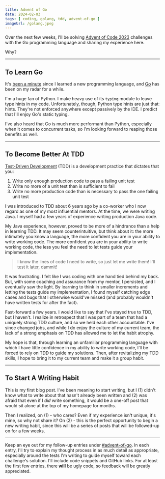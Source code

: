 ```yaml
---
title: Advent of Go
date: 2024-02-03
tags: [ coding, golang, tdd, advent-of-go ]
imageUrl: /golang.jpeg
---
```


Over the next few weeks, I'll be solving [Advent of Code 2023](https://adventofcode.com/2023/about)
challenges with the Go programming language and sharing my experience here.

Why?

---

## To Learn Go

It's [been a minute](https://www.urbandictionary.com/define.php?term=it%27s%20been%20a%20minute)
since I learned a new programming language, and [Go](https://go.dev/) has been on my radar for a while.

I'm a huge fan of Python. I make heavy use of its `typing` module to leave type hints in my code.
Unfortunately, though, Python type hints are just that: hints. They're not enforced anywhere except
passively by the IDE. I predict that I'll enjoy Go's static typing.

I've also heard that Go is much more performant than Python, especially when it comes to concurrent
tasks, so I'm looking forward to reaping those benefits as well.

---

## To Become Better At TDD

[Test-Driven Development](https://www.amazon.com/Test-Driven-Development-Kent-Beck/dp/0321146530)
(TDD) is a development practice that dictates that you:

1. Write only enough production code to pass a failing unit test
2. Write no more of a unit test than is sufficient to fail
3. Write no more production code than is necessary to pass the one failing unit test

I was introduced to TDD about 6 years ago by a co-worker who I now regard as one of my most 
influential mentors. At the time, we were writing Java. I myself had a few years of experience
writing production Java code.

My Java experience, however, proved to be more of a hindrance than a help in learning TDD. It may
seem counterintuitive, but think about it: the more intimately you know a language, the more
confident you are in your ability to write working code. The more confident you are in your ability
to write working code, the less you feel the need to let tests guide your implementation.

> I know the lines of code I need to write, so just let me write them!  I'll test it later, dammit!

It was frustrating.  I felt like I was coding with one hand tied behind my back.  But, with some
coaching and assurance from my mentor, I persisted, and I eventually saw the light.  By learning to
think in smaller increments and letting the tests guide my implementation, I found myself
catching edge cases and bugs that I otherwise would've missed (and probably wouldn't have 
written tests for after the fact).

Fast-forward a few years.  I would like to say that I've stayed true to TDD, but I haven't.  I 
realize in retrospect that I was part of a team that had a uniquely strong TDD culture, and so we 
held each other accountable.  I've since changed jobs, and while I do enjoy the culture of my 
current team, the lack of a strong emphasis on TDD has allowed me to let the habit atrophy.

My hope is that, through learning an unfamiliar programming language with which I have little 
confidence in my ability to write working code, I'll be forced to rely on TDD to guide my
solutions. Then, after revitalizing my TDD skills, I hope to bring it to my current team and make
it a group habit.

---

## To Start A Writing Habit

This is my first blog post.  I've been meaning to start writing, but I (1) didn't know what to 
write about that hasn't already been written and (2) was afraid that even if I *did* write 
something, it would be a one-off post that would sit alone at the top of my homepage for months.

Then I realized,
on (1) - who cares? Even if my experience isn't unique, it's mine, so why not share it?
On (2) - this is the perfect opportunity to begin a new writing habit, since this will be a 
series of posts that will be followed-up on for a few weeks.

---

Keep an eye out for my follow-up entries under [#advent-of-go](/tag/advent-of-go).  In each 
entry, I'll try to explain my thought process in as much detail as appropriate, especially around
the tests I'm writing to guide myself toward each challenge's solution. I'll include code 
snippets and GitHub links.  For at least the first few entries, there **will** be ugly
code, so feedback will be greatly appreciated.
